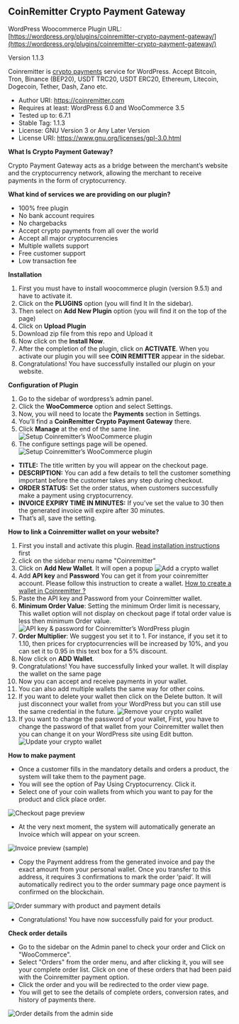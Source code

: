 CoinRemitter Crypto Payment Gateway
-----------------------------------------------------------
WordPress Woocommerce Plugin URL: [https://wordpress.org/plugins/coinremitter-crypto-payment-gateway/](https://wordpress.org/plugins/coinremitter-crypto-payment-gateway/)

Version 1.1.3

Coinremitter is [crypto payments](http://coinremitter.com) service for WordPress. Accept Bitcoin, Tron, Binance (BEP20), USDT TRC20, USDT ERC20, Ethereum, Litecoin, Dogecoin, Tether, Dash, Zano etc.

* Author URI: https://coinremitter.com
* Requires at least: WordPress 6.0 and WooCommerce 3.5
* Tested up to: 6.7.1
* Stable Tag: 1.1.3
* License: GNU Version 3 or Any Later Version
* License URI: https://www.gnu.org/licenses/gpl-3.0.html


**What Is Crypto Payment Gateway?**

Crypto Payment Gateway acts as a bridge between the merchant’s website and the cryptocurrency network, allowing the merchant to receive payments in the form of cryptocurrency.


**What kind of services we are providing on our plugin?**

* 100% free plugin
* No bank account requires
* No chargebacks
* Accept crypto payments from all over the world
* Accept all major cryptocurrencies
* Multiple wallets support
* Free customer support
* Low transaction fee

**Installation**
1. First you must have to install woocommerce plugin (version 9.5.1) and have to activate it.
2. Click on the **PLUGINS** option (you will find It In the sidebar).
3. Then select on **Add New Plugin** option (you will find it on the top of the page)
4. Click on **Upload Plugin**
4. Download zip file from this repo and Upload it
5. Now click on the **Install Now**.
6. After the completion of the plugin, click on **ACTIVATE**. When you activate our plugin you will see **COIN REMITTER** appear in the sidebar.
7. Congratulations! You have successfully installed our plugin on your website.


**Configuration of Plugin**
1. Go to the sidebar of wordpress’s admin panel.
2. Click the **WooCommerce** option and select Settings.
3. Now, you will need to locate the **Payments** section in Settings.
4. You’ll find a **CoinRemitter Crypto Payment Gateway** there.
5. Click **Manage** at the end of the same line.
![Setup Coinremitter’s WooCommerce plugin](https://coinremitter.com/assets/img/screenshots/woocomerce_plugin/1_Payments_manage.png)
6. The configure settings page will be opened.
![Setup Coinremitter’s WooCommerce plugin](https://coinremitter.com/assets/img/screenshots/woocomerce_plugin/2_Configure.png)
* **TITLE:** The title written by you will appear on the checkout page.
* **DESCRIPTION:** You can add a few details to tell the customer something important before the customer takes any step during checkout.
* **ORDER STATUS:** Set the order status, when customers successfully make a payment using cryptocurrency.
* **INVOICE EXPIRY TIME IN MINUTES:** If you’ve set the value to 30 then the generated invoice will expire after 30 minutes.
* That’s all, save the setting.


**How to link a Coinremitter wallet on your website?**

1. First you install and activate this plugin. [Read installation instructions](#installation) first
2. click on the sidebar menu name "Coinremitter"
3. Click on **Add New Wallet**. It will open a popup
![Add a crypto wallet](https://coinremitter.com/assets/img/screenshots/woocomerce_plugin/3_Add_wallet.png)
4. Add **API key** and **Password** You can get it from your coinremitter account. Please follow this instruction to create a wallet. [How to create a wallet in Coinremitter ?](https://blog.coinremitter.com/how-to-create-a-wallet-on-coinremitter)
5. Paste the API key and Password from your Coinremitter wallet.
6. **Minimum Order Value**: Setting the minimum Order limit is necessary, This wallet option will not display on checkout page if total order value is less then minimum Order value.
![API key & password for Coinremitter’s WordPress plugin](https://coinremitter.com/assets/img/screenshots/woocomerce_plugin/4_Api_Key_And_Password.png)
7. **Order Multiplier**: We suggest you set it to 1. For instance, if you set it to 1.10, then prices for cryptocurrencies will be increased by 10%, and you can set it to 0.95 in this text box for a 5% discount.
8. Now click on **ADD Wallet**.
9. Congratulations! You have successfully linked your wallet. It will display the wallet on the same page
10. Now you can accept and receive payments in your wallet.
11. You can also add multiple wallets the same way for other coins.
12. If you want to delete your wallet then click on the Delete button. It will just disconnect your wallet from your WordPress but you can still use the same credential in the future.
![Remove your crypto wallet](https://coinremitter.com/assets/img/screenshots/woocomerce_plugin/5_Remove_Wallet.png)
13. If you want to change the password of your wallet, First, you have to change the password of that wallet from your Coinremitter wallet then you can change it on your WordPress site using Edit button.
![Update your crypto wallet](https://coinremitter.com/assets/img/screenshots/woocomerce_plugin/6_Edit_Wallet.png)


**How to make payment**
* Once a customer fills in the mandatory details and orders a product, the system will take them to the payment page.
* You will see the option of Pay Using Cryptocurrency. Click it.
* Select one of your coin wallets from which you want to pay for the product and click place order.

![Checkout page preview](https://coinremitter.com/assets/img/screenshots/woocomerce_plugin/7_Check_out.png)

* At the very next moment, the system will automatically generate an Invoice which will appear on your screen.

![Invoice preview (sample)](https://coinremitter.com/assets/img/screenshots/woocomerce_plugin/8_Invoice_Generated.png)

* Copy the Payment address from the generated invoice and pay the exact amount from your personal wallet. Once you transfer to this address, it requires 3 confirmations to mark the order ‘paid’. It will automatically redirect you to the order summary page once payment is confirmed on the blockchain.

![Order summary with product and payment details](https://coinremitter.com/assets/img/screenshots/woocomerce_plugin/9_Order_summary.png)

* Congratulations! You have now successfully paid for your product.

**Check order details**

* Go to the sidebar on the Admin panel to check your order and Click on "WooCommerce".
* Select "Orders" from the order menu, and after clicking it, you will see your complete order list. Click on one of these orders that had been paid with the Coinremitter payment option.
* Click the order and you will be redirected to the order view page.
* You will get to see the details of complete orders, conversion rates, and history of payments there.

![Order details from the admin side](https://coinremitter.com/assets/img/screenshots/woocomerce_plugin/10_Admin_Order_Status.png)

